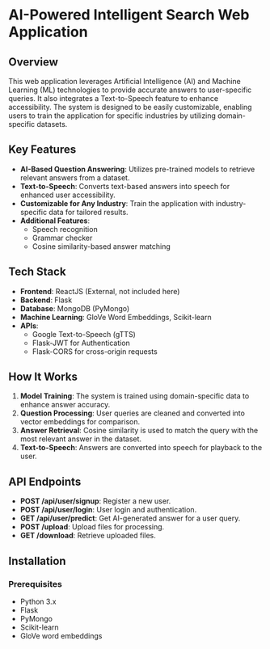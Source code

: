 # AI-Powered Intelligent Search Web Application

## Overview

This web application leverages Artificial Intelligence (AI) and Machine Learning (ML) technologies to provide accurate answers to user-specific queries. It also integrates a Text-to-Speech feature to enhance accessibility. The system is designed to be easily customizable, enabling users to train the application for specific industries by utilizing domain-specific datasets.

## Key Features

- **AI-Based Question Answering**: Utilizes pre-trained models to retrieve relevant answers from a dataset.
- **Text-to-Speech**: Converts text-based answers into speech for enhanced user accessibility.
- **Customizable for Any Industry**: Train the application with industry-specific data for tailored results.
- **Additional Features**:
  - Speech recognition
  - Grammar checker
  - Cosine similarity-based answer matching

## Tech Stack

- **Frontend**: ReactJS (External, not included here)
- **Backend**: Flask
- **Database**: MongoDB (PyMongo)
- **Machine Learning**: GloVe Word Embeddings, Scikit-learn
- **APIs**:
  - Google Text-to-Speech (gTTS)
  - Flask-JWT for Authentication
  - Flask-CORS for cross-origin requests

## How It Works

1. **Model Training**: The system is trained using domain-specific data to enhance answer accuracy.
2. **Question Processing**: User queries are cleaned and converted into vector embeddings for comparison.
3. **Answer Retrieval**: Cosine similarity is used to match the query with the most relevant answer in the dataset.
4. **Text-to-Speech**: Answers are converted into speech for playback to the user.

## API Endpoints

- **POST /api/user/signup**: Register a new user.
- **POST /api/user/login**: User login and authentication.
- **GET /api/user/predict**: Get AI-generated answer for a user query.
- **POST /upload**: Upload files for processing.
- **GET /download**: Retrieve uploaded files.

## Installation

### Prerequisites

- Python 3.x
- Flask
- PyMongo
- Scikit-learn
- GloVe word embeddings
